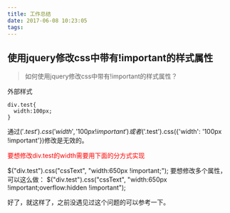 ```yaml
---
title: 工作总结
date: 2017-06-08 10:23:05
tags:
---
```

## 使用jquery修改css中带有!important的样式属性
>如何使用jquery修改css中带有!important的样式属性？

外部样式

```<!DOCTYPE html>
div.test{
  width:100px;
}

```

通过$('.test').css('width', '100px !important')或者$('.test').css({'width': '100px !important'})修改是无效的。

<font color="red">要想修改div.test的width需要用下面的分方式实现</font>

$("div.test").css("cssText", "width:650px !important;");
要想修改多个属性，可以这么做：
$("div.test").css("cssText", "width:650px !important;overflow:hidden !important");

好了，就这样了，之前没遇见过这个问题的可以参考一下。
